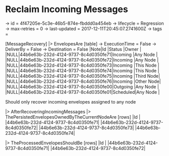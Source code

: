 # Reclaim Incoming Messages

-> id = 4f47205e-5c3e-46b5-874e-fbddd0a454eb -> lifecycle = Regression -> max-retries = 0 -> last-updated =
2017-12-11T20:45:07.2741600Z -> tags =

[MessageRecovery]
|> EnvelopesAre
[table]
-> ExecutionTime = False -> DeliverBy = False -> Destination = False |Note|Id |Status |Owner |
|NULL|44b6e63b-232d-4124-9737-8c4d0350fe71|Incoming |Any Node | |NULL|44b6e63b-232d-4124-9737-8c4d0350fe72|Incoming |Any
Node | |NULL|44b6e63b-232d-4124-9737-8c4d0350fe73|Incoming |This Node |
|NULL|44b6e63b-232d-4124-9737-8c4d0350fe74|Incoming |This Node | |NULL|44b6e63b-232d-4124-9737-8c4d0350fe75|Incoming
|Third Node| |NULL|44b6e63b-232d-4124-9737-8c4d0350fe76|Incoming |Other Node|
|NULL|44b6e63b-232d-4124-9737-8c4d0350fe00|Outgoing |Any Node | |NULL|44b6e63b-232d-4124-9737-8c4d0350fe01|Scheduled|Any
Node |

Should only recover incoming envelopes assigned to any node

|> AfterRecoveringIncomingMessages |> ThePersistedEnvelopesOwnedByTheCurrentNodeAre
[rows]
|Id | |44b6e63b-232d-4124-9737-8c4d0350fe71| |44b6e63b-232d-4124-9737-8c4d0350fe72|
|44b6e63b-232d-4124-9737-8c4d0350fe73| |44b6e63b-232d-4124-9737-8c4d0350fe74|

|> TheProcessedEnvelopesShouldBe
[rows]
|Id | |44b6e63b-232d-4124-9737-8c4d0350fe71| |44b6e63b-232d-4124-9737-8c4d0350fe72|

~~~

